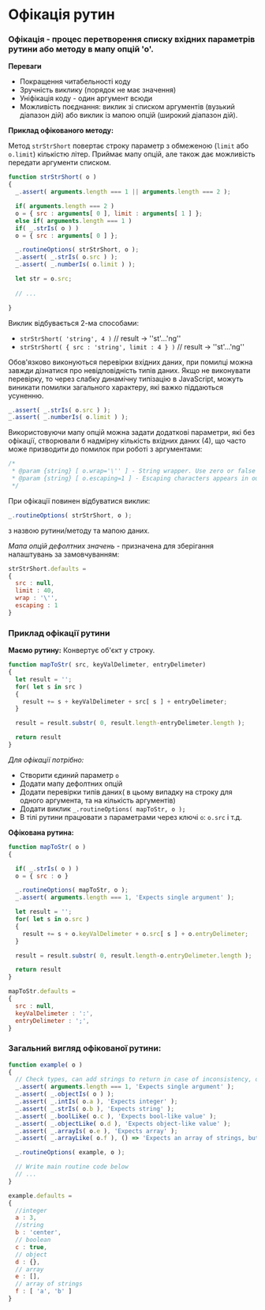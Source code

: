 # Офікація рутин

### Офікація - процес перетворення списку вхідних параметрів рутини або методу в мапу опцій 'о'.

**Переваги** 
* Покращення читабельності коду
* Зручність виклику (порядок не має значення)
* Уніфікація коду - один аргумент всюди
* Можливість поєднання: виклик зі списком аргументів (вузький діапазон дій) або виклик із мапою опцій (широкий діапазон дій).

**Приклад офікованого методу:**

Метод `strStrShort` повертає строку параметр з обмеженою (`limit` або `o.limit`) кількістю літер. Приймає мапу опцій, але також дає можливість передати аргументи списком.

```javascript
function strStrShort( o )
{
  _.assert( arguments.length === 1 || arguments.length === 2 );

  if( arguments.length === 2 )
  o = { src : arguments[ 0 ], limit : arguments[ 1 ] };
  else if( arguments.length === 1 )
  if( _.strIs( o ) )
  o = { src : arguments[ 0 ] };

  _.routineOptions( strStrShort, o );
  _.assert( _.strIs( o.src ) );
  _.assert( _.numberIs( o.limit ) );

  let str = o.src;
  
  // ...

}
```

Виклик відбувається 2-ма способами: 
* `strStrShort( 'string', 4 )` // result -> ''st'...'ng''
* `strStrShort( { src : 'string', limit : 4 } )` // result -> ''st'...'ng''

Обов'язково виконуються перевірки вхідних даних, при помилці можна завжди дізнатися про невідповідність типів даних.
Якщо не виконувати перевірку, то через слабку динамічну типізацію в JavaScript, можуть виникати помилки загального характеру, які важко піддаються усуненню.
```javascript
_.assert( _.strIs( o.src ) );
_.assert( _.numberIs( o.limit ) );
```

Використовуючи мапу опцій можна задати додаткові параметри, які без офікації, створювали б надмірну кількість вхідних даних (4), що часто може призводити до помилок при роботі з аргументами:
```javascript
/*
 * @param {string} [ o.wrap='\'' ] - String wrapper. Use zero or false to disable.
 * @param {string} [ o.escaping=1 ] - Escaping characters appears in output.
 */
```
При офікації повинен відбуватися виклик:
```javascript
_.routineOptions( strStrShort, o );
```
з назвою рутини/методу та мапою даних.

*Мапа опцій дефолтних значень* -  призначена для зберігання налаштувань за замовчуванням:
```javascript
strStrShort.defaults =
{
  src : null,
  limit : 40,
  wrap : '\'',
  escaping : 1
}
```

### Приклад офікації рутини

**Маємо рутину:**
Конвертує об'єкт у строку.
```javascript
function mapToStr( src, keyValDelimeter, entryDelimeter)
{
  let result = '';
  for( let s in src )
  {
    result += s + keyValDelimeter + src[ s ] + entryDelimeter;
  }

  result = result.substr( 0, result.length-entryDelimeter.length );

  return result
}
```
*Для офікації потрібно:*
* Створити єдиний параметр `o`
* Додати мапу дефолтних опцій
* Додати перевірки типів даних( в цьому випадку на строку для одного аргумента, та на кількість аргументів)
* Додати виклик `_.routineOptions( mapToStr, o );`
* В тілі рутини працювати з параметрами через ключі `o`: `o.src` і т.д.

**Офікована рутина:**
```javascript
function mapToStr( o )
{

  if( _.strIs( o ) )
  o = { src : o }

  _.routineOptions( mapToStr, o );
  _.assert( arguments.length === 1, 'Expects single argument' );

  let result = '';
  for( let s in o.src )
  {
    result += s + o.keyValDelimeter + o.src[ s ] + o.entryDelimeter;
  }

  result = result.substr( 0, result.length-o.entryDelimeter.length );

  return result
}

mapToStr.defaults =
{
  src : null,
  keyValDelimeter : ':',
  entryDelimeter : ';',
}
```

### Загальний вигляд офікованої рутини:

```javascript
function example( o )
{
  // Check types, can add strings to return in case of inconsistency, or callbacks
  _.assert( arguments.length === 1, 'Expects single argument' );
  _.assert( _.objectIs( o ) );
  _.assert( _.intIs( o.a ), 'Expects integer' );
  _.assert( _.strIs( o.b ), 'Expects string' );
  _.assert( _.boolLike( o.c ), 'Expects bool-like value' );
  _.assert( _.objectLike( o.d ), 'Expects object-like value' );
  _.assert( _.arrayIs( o.e ), 'Expects array' );
  _.assert( _.arrayLike( o.f ), () => 'Expects an array of strings, but got ' + _.strType( o.f ) );

  _.routineOptions( example, o );

  // Write main routine code below
  // ...
}

example.defaults =
{
  //integer
  a : 3,
  //string
  b : 'center',
  // boolean
  c : true,
  // object
  d : {},
  // array
  e : [],
  // array of strings
  f : [ 'a', 'b' ]
}
```